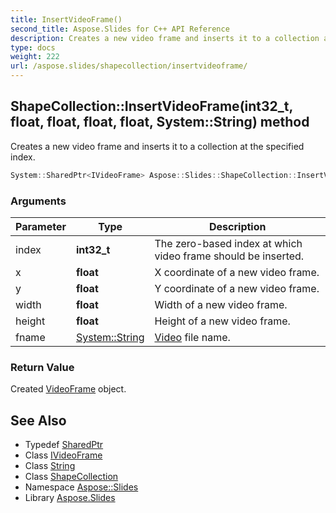 ```yaml
---
title: InsertVideoFrame()
second_title: Aspose.Slides for C++ API Reference
description: Creates a new video frame and inserts it to a collection at the specified index.
type: docs
weight: 222
url: /aspose.slides/shapecollection/insertvideoframe/
---
```

## ShapeCollection::InsertVideoFrame(int32_t, float, float, float, float, System::String) method


Creates a new video frame and inserts it to a collection at the specified index.

```cpp
System::SharedPtr<IVideoFrame> Aspose::Slides::ShapeCollection::InsertVideoFrame(int32_t index, float x, float y, float width, float height, System::String fname) override
```


### Arguments

| Parameter | Type | Description |
| --- | --- | --- |
| index | **int32_t** | The zero-based index at which video frame should be inserted. |
| x | **float** | X coordinate of a new video frame. |
| y | **float** | Y coordinate of a new video frame. |
| width | **float** | Width of a new video frame. |
| height | **float** | Height of a new video frame. |
| fname | [System::String](../../../system/string/) | [Video](../../video/) file name. |

### Return Value

Created [VideoFrame](../../videoframe/) object.

## See Also

* Typedef [SharedPtr](../../../system/sharedptr/)
* Class [IVideoFrame](../../ivideoframe/)
* Class [String](../../../system/string/)
* Class [ShapeCollection](../)
* Namespace [Aspose::Slides](../../)
* Library [Aspose.Slides](../../../)